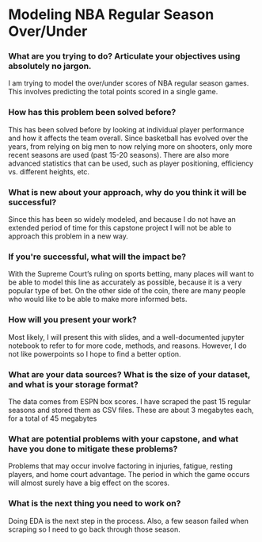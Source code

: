 # Modeling NBA Regular Season Over/Under 

### What are you trying to do? Articulate your objectives using absolutely no jargon.
I am trying to model the over/under scores of NBA regular season games. This involves predicting the total points scored in a single game.

### How has this problem been solved before?
This has been solved before by looking at individual player performance and how it affects the team overall. Since basketball has evolved over the years, from relying on big men to now relying more on shooters, only more recent seasons are used (past 15-20 seasons). There are also more advanced statistics that can be used, such as player positioning, efficiency vs. different heights, etc.

### What is new about your approach, why do you think it will be successful?
Since this has been so widely modeled, and because I do not have an extended period of time for this capstone project I will not be able to approach this problem in a new way. 

### If you're successful, what will the impact be?
With the Supreme Court’s ruling on sports betting, many places will want to be able to model this line as accurately as possible, because it is a very popular type of bet. On the other side of the coin, there are many people who would like to be able to make more informed bets.

### How will you present your work?
Most likely, I will present this with slides, and a well-documented jupyter notebook to refer to for more code, methods, and reasons. However, I do not like powerpoints so I hope to find a better option.

### What are your data sources? What is the size of your dataset, and what is your storage format?
The data comes from ESPN box scores. I have scraped the past 15 regular seasons and stored them as CSV files. These are about 3 megabytes each, for a total of 45 megabytes

### What are potential problems with your capstone, and what have you done to mitigate these problems?
Problems that may occur involve factoring in injuries, fatigue, resting players, and home court advantage.  The period in which the game occurs will almost surely have a big effect on the scores.

### What is the next thing you need to work on?
Doing EDA is the next step in the process. Also, a few season failed when scraping so I need to go back through those season.
